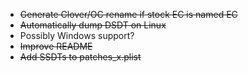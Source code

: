 - ~~Generate Clover/OC rename if stock EC is named EC~~
- ~~Automatically dump DSDT on Linux~~
- Possibly Windows support?
- ~~Improve README~~
- ~~Add SSDTs to patches_x.plist~~